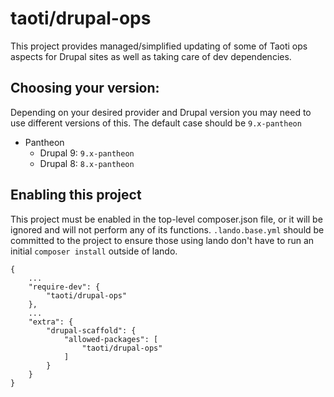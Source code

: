 # taoti/drupal-ops

This project provides managed/simplified updating of some of Taoti ops aspects
for Drupal sites as well as taking care of dev dependencies.

## Choosing your version:
Depending on your desired provider and Drupal version you may need to use
different versions of this. The default case should be `9.x-pantheon`

- Pantheon
  - Drupal 9: `9.x-pantheon`
  - Drupal 8: `8.x-pantheon`

## Enabling this project

This project must be enabled in the top-level composer.json file, or it will be
ignored and will not perform any of its functions. `.lando.base.yml` should be
committed to the project to ensure those using lando don't have to run an
initial `composer install` outside of lando.
```
{
    ...
    "require-dev": {
        "taoti/drupal-ops"
    },
    ...
    "extra": {
        "drupal-scaffold": {
            "allowed-packages": [
                "taoti/drupal-ops"
            ]
        }
    }
}
```
